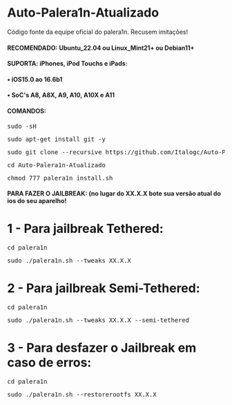 # Auto-Palera1n-Atualizado
Código fonte da equipe oficial do palera1n. Recusem imitações!



<h4>RECOMENDADO: Ubuntu_22.04 ou Linux_Mint21+ ou Debian11+</h4>

<h4>SUPORTA: iPhones, iPod Touchs e iPads:</h4>
<h4>• iOS15.0 ao 16.6b1</h4>
<h4>• SoC's A8, A8X, A9, A10, A10X e A11</h4>

<h4>COMANDOS:</h4>

<pre>sudo -sH</pre>

<pre>sudo apt-get install git -y</pre>

<pre>sudo git clone --recursive https://github.com/Italogc/Auto-Palera1n-Atualizado</pre>

<pre>cd Auto-Palera1n-Atualizado</pre>

<pre>chmod 777 palera1n_install.sh</pre>



<h4>PARA FAZER O JAILBREAK: (no lugar do XX.X.X bote sua versão atual do ios do seu aparelho!</h4>

<h1>1 - Para jailbreak Tethered:</h1>

<pre>cd palera1n</pre>

<pre>sudo ./palera1n.sh --tweaks XX.X.X</pre>


<h1>2 - Para jailbreak Semi-Tethered:</h1>

<pre>cd palera1n</pre>

<pre>sudo ./palera1n.sh --tweaks XX.X.X --semi-tethered</pre>


<h1>3 - Para desfazer o Jailbreak em caso de erros:</h1>

<pre>cd palera1n</pre>

<pre>sudo ./palera1n.sh --restorerootfs XX.X.X</pre>








